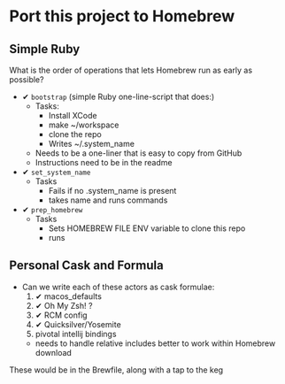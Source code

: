 # Port this project to Homebrew

## Simple Ruby 

What is the order of operations that lets Homebrew run as early as possible?

  - ✔ `bootstrap` (simple Ruby one-line-script that does:)
    - Tasks:
        - Install XCode
        - make ~/workspace
        - clone the repo
        - Writes ~/.system_name
    - Needs to be a one-liner that is easy to copy from GitHub
    - Instructions need to be in the readme
  - ✔ `set_system_name`
    - Tasks
        - Fails if no .system_name is present
        - takes name and runs commands
  - ✔ `prep_homebrew`
    - Tasks
      - Sets HOMEBREW FILE ENV variable to clone this repo
      - runs 
    

## Personal Cask and Formula

- Can we write each of these actors as cask formulae:
  1. ✔ macos_defaults
  1. ✔ Oh My Zsh! ?
  1. ✔ RCM config
  1. ✔ Quicksilver/Yosemite
  1. pivotal intellij bindings
    - needs to handle relative includes better to work within Homebrew download
  
These would be in the Brewfile, along with a tap to the keg  
  
  
